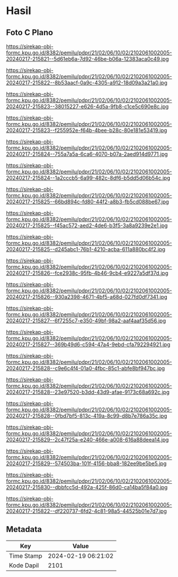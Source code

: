# Hasil

## Foto C Plano

https://sirekap-obj-formc.kpu.go.id/8382/pemilu/pdpr/21/02/06/10/02/2102061002005-20240217-215821--5d61eb6a-7d92-46be-b06a-12383aca0c49.jpg

https://sirekap-obj-formc.kpu.go.id/8382/pemilu/pdpr/21/02/06/10/02/2102061002005-20240217-215822--8b53aacf-0a9c-4305-a912-18d09a3a21a0.jpg

https://sirekap-obj-formc.kpu.go.id/8382/pemilu/pdpr/21/02/06/10/02/2102061002005-20240217-215823--38015227-e626-4d5a-9fb8-c1ce5c690e8c.jpg

https://sirekap-obj-formc.kpu.go.id/8382/pemilu/pdpr/21/02/06/10/02/2102061002005-20240217-215823--f255952e-f64b-4bee-b28c-80e181e53419.jpg

https://sirekap-obj-formc.kpu.go.id/8382/pemilu/pdpr/21/02/06/10/02/2102061002005-20240217-215824--755a7a5a-6ca6-4070-b07a-2aed914d9771.jpg

https://sirekap-obj-formc.kpu.go.id/8382/pemilu/pdpr/21/02/06/10/02/2102061002005-20240217-215824--1a2cccb5-6a99-482c-8df6-b5dd5d06b54c.jpg

https://sirekap-obj-formc.kpu.go.id/8382/pemilu/pdpr/21/02/06/10/02/2102061002005-20240217-215825--66bd894c-fd80-44f2-a8b3-fb5cd088be67.jpg

https://sirekap-obj-formc.kpu.go.id/8382/pemilu/pdpr/21/02/06/10/02/2102061002005-20240217-215825--f45ac572-aed2-4de6-b3f5-3a8a9239e2e1.jpg

https://sirekap-obj-formc.kpu.go.id/8382/pemilu/pdpr/21/02/06/10/02/2102061002005-20240217-215825--d245abc1-76b1-4210-acba-611a880bc4f2.jpg

https://sirekap-obj-formc.kpu.go.id/8382/pemilu/pdpr/21/02/06/10/02/2102061002005-20240217-215826--fce2938c-95fb-4b46-9cb4-e9227a5df37d.jpg

https://sirekap-obj-formc.kpu.go.id/8382/pemilu/pdpr/21/02/06/10/02/2102061002005-20240217-215826--930a2398-4671-4bf5-a68d-027fd0df7341.jpg

https://sirekap-obj-formc.kpu.go.id/8382/pemilu/pdpr/21/02/06/10/02/2102061002005-20240217-215827--6f7255c7-e350-49bf-98a2-aaf4aaf35d56.jpg

https://sirekap-obj-formc.kpu.go.id/8382/pemilu/pdpr/21/02/06/10/02/2102061002005-20240217-215827--369b49d6-c594-47a4-9ebd-cfa792294921.jpg

https://sirekap-obj-formc.kpu.go.id/8382/pemilu/pdpr/21/02/06/10/02/2102061002005-20240217-215828--c9e6c4f4-01a0-4fbc-85c1-abfe8bf947bc.jpg

https://sirekap-obj-formc.kpu.go.id/8382/pemilu/pdpr/21/02/06/10/02/2102061002005-20240217-215828--23e97520-b3dd-43d9-afae-9173c68a692c.jpg

https://sirekap-obj-formc.kpu.go.id/8382/pemilu/pdpr/21/02/06/10/02/2102061002005-20240217-215828--0fbd7bf5-813c-419a-8c99-d8b7e786a35c.jpg

https://sirekap-obj-formc.kpu.go.id/8382/pemilu/pdpr/21/02/06/10/02/2102061002005-20240217-215829--2c47f25a-e240-466e-a008-616a88deea14.jpg

https://sirekap-obj-formc.kpu.go.id/8382/pemilu/pdpr/21/02/06/10/02/2102061002005-20240217-215829--574503ba-101f-4156-bba8-182ee9be5be5.jpg

https://sirekap-obj-formc.kpu.go.id/8382/pemilu/pdpr/21/02/06/10/02/2102061002005-20240217-215830--dbbfcc5d-492a-425f-86d0-ca14ba5f84a0.jpg

https://sirekap-obj-formc.kpu.go.id/8382/pemilu/pdpr/21/02/06/10/02/2102061002005-20240217-215822--df220737-6fd2-4c81-98a5-44525b01e7d7.jpg


## Metadata

| Key        | Value               |
| ---------- | ------------------- |
| Time Stamp | 2024-02-19 06:21:02 |
| Kode Dapil | 2101                |



